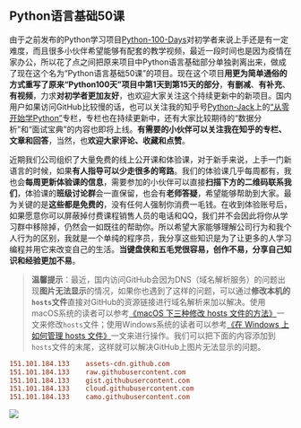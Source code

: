 ## Python语言基础50课

由于之前发布的Python学习项目[Python-100-Days](https://github.com/jackfrued/Python-100-Days)对初学者来说上手还是有一定难度，而且很多小伙伴希望能够有配套的教学视频，最近一段时间也是因为疫情在家办公，所以花了点之间把原来项目中Python语言基础部分单独剥离出来，做成了现在这个名为“Python语言基础50课”的项目。现在这个项目**用更为简单通俗的方式重写了原来“Python100天”项目中第1天到第15天的部分**，**有删减**、**有补充**、**有视频**，力求**对初学者更加友好**，也欢迎大家关注这个持续更新中的新项目。国内用户如果访问GitHub比较慢的话，也可以关注我的知乎号[Python-Jack](https://www.zhihu.com/people/jackfrued)上的[“从零开始学Python”](<https://zhuanlan.zhihu.com/c_1216656665569013760>)专栏，专栏也在持续更新中，还有大家比较期待的“数据分析”和“面试宝典”的内容也即将上线。**有需要的小伙伴可以关注我在知乎的专栏、文章和回答**，当然，也**欢迎大家评论、收藏和点赞**。

近期我们公司组织了大量免费的线上公开课和体验课，对于新手来说，上手一门新语言的时候，如果**有人指导可以少走很多的弯路**。我们的体验课几乎每周都有，我也会**每周更新体验课的信息**，需要参加的小伙伴可以直接**扫描下方的二维码联系我们**，体验课的**班级讨论群**会一直保留，也会有**老师答疑**，希望能够帮助到大家。最为关键的是**这些都是免费的**，没有任何人强制你消费一毛钱。在收到体验账号后，如果愿意你可以屏蔽掉付费课程销售人员的电话和QQ，我们并不会因此将你从学习群中移除掉，仍然会一如既往的帮助你。所以希望大家能够理解公司行为和我个人行为的区别，我就是一个单纯的程序员，我分享这些知识是为了让更多的人学习编程并用它来改变自己的生活。**当键盘侠和五毛党很容易，创作不易，分享自己知识和经验更加不易**。

> **温馨提示**：最近，国内访问GitHub会因为DNS（域名解析服务）的问题出现**图片无法显示**的情况，如果你也遇到了这样的问题，可以通过**修改本机的`hosts`文件**直接对GitHub的资源链接进行域名解析来加以解决。使用macOS系统的读者可以参考[《macOS 下三种修改 hosts 文件的方法》](<https://www.jianshu.com/p/752211238c1b>)一文来修改`hosts`文件；使用Windows系统的读者可以参考[《在 Windows 上如何管理 hosts 文件》](<https://sspai.com/post/43248>)一文来进行操作。我们可以把下面的内容添加到`hosts`文件的末尾，这样就可以解决GitHub上图片无法显示的问题。

```INI
151.101.184.133    assets-cdn.github.com
151.101.184.133    raw.githubusercontent.com
151.101.184.133    gist.githubusercontent.com
151.101.184.133    cloud.githubusercontent.com
151.101.184.133    camo.githubusercontent.com
```

![](res/qrcode-group.png)
